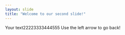 ```yaml
---
layout: slide
title: "Welcome to our second slide!"
---
```

Your text22223333444555
Use the left arrow to go back!
